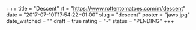 +++
title = "Descent"
rt = "https://www.rottentomatoes.com/m/descent"
date = "2017-07-10T17:54:22+01:00"
slug = "descent"
poster = "jaws.jpg"
date_watched = ""
draft = true
rating = "-"
status = "PENDING"
+++